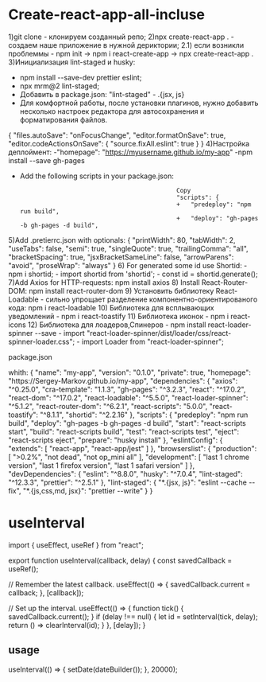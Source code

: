 # Create-react-app-all-incluse
1)git clone - клонируем созданный репо;
2)npx create-react-app . - создаем наше приложение в нужной дериктории;
  2.1) если возникли проблеммы - npm init -> npm i react-create-app -> npx create-react-app .
3)Инициализация lint-staged и husky:
- npm install --save-dev prettier eslint;
- npx mrm@2 lint-staged;
- Добавить в package.json: "lint-staged" - .{jsx, js}
- Для комфортной работы, после установки плагинов, нужно добавить несколько настроек редактора для автосохранения и форматирования файлов.

{
  "files.autoSave": "onFocusChange",
  "editor.formatOnSave": true,
  "editor.codeActionsOnSave": {
    "source.fixAll.eslint": true
  }
}
4)Настройка деплоймент:
-"homepage": "https://myusername.github.io/my-app"
-npm install --save gh-pages
- Add the following scripts in your package.json:

                                                  Copy
                                                  "scripts": {
                                                  +   "predeploy": "npm run build",
                                                  +   "deploy": "gh-pages -b gh-pages -d build",
5)Add .pretierrc.json with optionals:
    {
  "printWidth": 80,
  "tabWidth": 2,
  "useTabs": false,
  "semi": true,
  "singleQuote": true,
  "trailingComma": "all",
  "bracketSpacing": true,
  "jsxBracketSameLine": false,
  "arrowParens": "avoid",
  "proseWrap": "always"
}
6) For generated some id use Shortid: 
    - npm i shortid;
    - import shortid from 'shortid';
    - const id = shortid.generate();
7)Add Axios for HTTP-requests: npm install axios
8) Install React-Router-DOM: npm install react-router-dom
9) Установить библиотеку React-Loadable - сильно упрощает разделение компонентно-ориентированого кода: npm i react-loadable
10) Библиотека для всплывающих уведомлений - npm i react-toastify
11) Библиотека иконок - npm i react-icons
12) Библиотека для лоадеров,Спинеров 
      -  npm install react-loader-spinner --save
      - import "react-loader-spinner/dist/loader/css/react-spinner-loader.css";
      - import Loader from "react-loader-spinner";
 
 <p>package.json</p>
 <p>whith: {
  "name": "my-app",
  "version": "0.1.0",
  "private": true,
  "homepage": "https://Sergey-Markov.github.io/my-app",
  "dependencies": {
    "axios": "^0.25.0",
    "cra-template": "1.1.3",
    "gh-pages": "^3.2.3",
    "react": "^17.0.2",
    "react-dom": "^17.0.2",
    "react-loadable": "^5.5.0",
    "react-loader-spinner": "^5.1.2",
    "react-router-dom": "^6.2.1",
    "react-scripts": "5.0.0",
    "react-toastify": "^8.1.1",
    "shortid": "^2.2.16"
  },
  "scripts": {
    "predeploy": "npm run build",
    "deploy": "gh-pages -b gh-pages -d build",
    "start": "react-scripts start",
    "build": "react-scripts build",
    "test": "react-scripts test",
    "eject": "react-scripts eject",
    "prepare": "husky install"
  },
  "eslintConfig": {
    "extends": [
      "react-app",
      "react-app/jest"
    ]
  },
  "browserslist": {
    "production": [
      ">0.2%",
      "not dead",
      "not op_mini all"
    ],
    "development": [
      "last 1 chrome version",
      "last 1 firefox version",
      "last 1 safari version"
    ]
  },
  "devDependencies": {
    "eslint": "^8.8.0",
    "husky": "^7.0.4",
    "lint-staged": "^12.3.3",
    "prettier": "^2.5.1"
  },
  "lint-staged": {
    "*.{jsx, js}": "eslint --cache --fix",
    "*.{js,css,md, jsx}": "prettier --write"
  }
}
</p>

<h1>useInterval</h1>

<p> import { useEffect, useRef } from "react";

export function useInterval(callback, delay) {
  const savedCallback = useRef();

  // Remember the latest callback.
  useEffect(() => {
    savedCallback.current = callback;
  }, [callback]);

  // Set up the interval.
  useEffect(() => {
    function tick() {
      savedCallback.current();
    }
    if (delay !== null) {
      let id = setInterval(tick, delay);
      return () => clearInterval(id);
    }
  }, [delay]);
}</p>

<h2>usage</h2>
<p>useInterval(() => {
    setDate(dateBuilder());
  }, 20000);</p>
